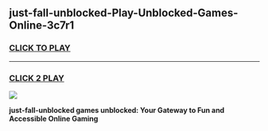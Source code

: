
## just-fall-unblocked-Play-Unblocked-Games-Online-3c7r1
<h3>
<a href="https://premium76.site?title=just-fall-unblocked&ref=25A">CLICK TO PLAY</a></h3>
<hr>

<h3>
<a href="https://premium76.site?title=just-fall-unblocked&ref=25A">CLICK 2 PLAY</a>
  
</h3>

<a href="https://premium76.site?title=just-fall-unblocked&ref=25A"><img src="https://clearcache.store/games.png"></a>


**just-fall-unblocked games unblocked: Your Gateway to Fun and Accessible Online Gaming**
